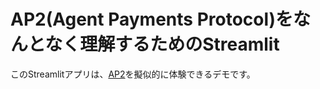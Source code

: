 # AP2(Agent Payments Protocol)をなんとなく理解するためのStreamlit

このStreamlitアプリは、[AP2](https://ap2-protocol.org/)を擬似的に体験できるデモです。
